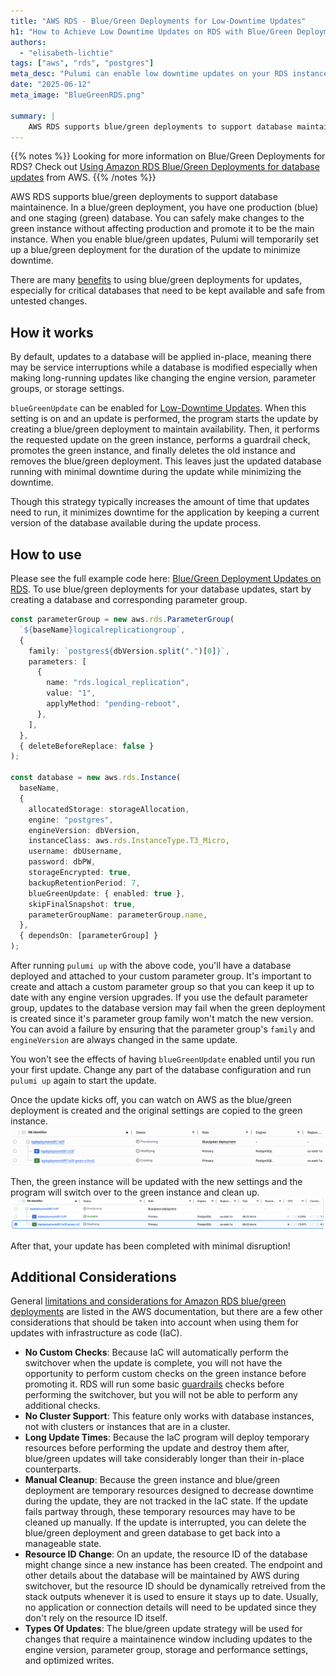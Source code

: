 ```yaml
---
title: "AWS RDS - Blue/Green Deployments for Low-Downtime Updates"
h1: "How to Achieve Low Downtime Updates on RDS with Blue/Green Deployments"
authors: 
  - "elisabeth-lichtie"
tags: ["aws", "rds", "postgres"]
meta_desc: "Pulumi can enable low downtime updates on your RDS instance using Blue/Green Deployments."
date: "2025-06-12"
meta_image: "BlueGreenRDS.png"

summary: |
    AWS RDS supports blue/green deployments to support database maintainence. In a blue/green deployment, you have one production (blue) and one staging (green) database. You can safely make changes to the green instance without affecting production and promote it to be the main instance. When you enable blue/green updates, Pulumi will temporarily set up a blue/green deployment for the duration of the update to minimize downtime. 
---
```


{{% notes %}}
Looking for more information on Blue/Green Deployments for RDS? Check out [Using Amazon RDS Blue/Green Deployments for database updates](https://docs.aws.amazon.com/AmazonRDS/latest/UserGuide/blue-green-deployments.html) from AWS.
{{% /notes %}}

AWS RDS supports blue/green deployments to support database maintainence. In a blue/green deployment, you have one production (blue) and one staging (green) database. You can safely make changes to the green instance without affecting production and promote it to be the main instance. When you enable blue/green updates, Pulumi will temporarily set up a blue/green deployment for the duration of the update to minimize downtime.

There are many [benefits](https://docs.aws.amazon.com/AmazonRDS/latest/UserGuide/blue-green-deployments-overview.html#blue-green-deployments-benefits) to using blue/green deployments for updates, especially for critical databases that need to be kept available and safe from untested changes.

## How it works

By default, updates to a database will be applied in-place, meaning there may be service interruptions while a database is modified especially when making long-running updates like changing the engine version, parameter groups, or storage settings.

`blueGreenUpdate` can be enabled for [Low-Downtime Updates](https://www.pulumi.com/registry/packages/aws/api-docs/rds/instance/#low-downtime-updates). When this setting is on and an update is performed, the program starts the update by creating a blue/green deployment to maintain availability. Then, it performs the requested update on the green instance, performs a guardrail check, promotes the green instance, and finally deletes the old instance and removes the blue/green deployment. This leaves just the updated database running with minimal downtime during the update while minimizing the downtime.

Though this strategy typically increases the amount of time that updates need to run, it minimizes downtime for the application by keeping a current version of the database available during the update process.

## How to use

Please see the full example code here: [Blue/Green Deployment Updates on RDS](https://github.com/pulumi-demos/examples/tree/main/typescript/aws-rds-blue-green-updates). To use blue/green deployments for your database updates, start by creating a database and corresponding parameter group.

```typescript
const parameterGroup = new aws.rds.ParameterGroup(
  `${baseName}logicalreplicationgroup`,
  {
    family: `postgres${dbVersion.split(".")[0]}`,
    parameters: [
      {
        name: "rds.logical_replication",
        value: "1",
        applyMethod: "pending-reboot",
      },
    ],
  },
  { deleteBeforeReplace: false }
);

const database = new aws.rds.Instance(
  baseName,
  {
    allocatedStorage: storageAllocation,
    engine: "postgres",
    engineVersion: dbVersion,
    instanceClass: aws.rds.InstanceType.T3_Micro,
    username: dbUsername,
    password: dbPW,
    storageEncrypted: true,
    backupRetentionPeriod: 7,
    blueGreenUpdate: { enabled: true },
    skipFinalSnapshot: true,
    parameterGroupName: parameterGroup.name,
  },
  { dependsOn: [parameterGroup] }
);
```

After running `pulumi up` with the above code, you'll have a database deployed and attached to your custom parameter group. It's important to create and attach a custom parameter group so that you can keep it up to date with any engine version upgrades. If you use the default parameter group, updates to the database version may fail when the green deployment is created since it's parameter group family won't match the new version. You can avoid a failure by ensuring that the parameter group's `family` and `engineVersion` are always changed in the same update.

You won't see the effects of having `blueGreenUpdate` enabled until you run your first update. Change any part of the database configuration and run `pulumi up` again to start the update.

Once the update kicks off, you can watch on AWS as the blue/green deployment is created and the original settings are copied to the green instance.
![Blue Green Deployment Creating](./blue-green-creating.jpeg)

Then, the green instance will be updated with the new settings and the program will switch over to the green instance and clean up.
![Blue Green Deployment Modifying](./deployment-modifying.jpeg)

After that, your update has been completed with minimal disruption!

## Additional Considerations

General [limitations and considerations for Amazon RDS blue/green deployments](https://docs.aws.amazon.com/AmazonRDS/latest/UserGuide/blue-green-deployments-considerations.html#blue-green-deployments-limitations) are listed in the AWS documentation, but there are a few other considerations that should be taken into account when using them for updates with infrastructure as code (IaC).

* **No Custom Checks**: Because IaC will automatically perform the switchover when the update is complete, you will not have the opportunity to perform custom checks on the green instance before promoting it. RDS will run some basic [guardrails](https://docs.aws.amazon.com/AmazonRDS/latest/UserGuide/blue-green-deployments-switching.html#blue-green-deployments-switching-guardrails) checks before performing the switchover, but you will not be able to perform any additional checks.
* **No Cluster Support**: This feature only works with database instances, not with clusters or instances that are in a cluster.
* **Long Update Times**: Because the IaC program will deploy temporary resources before performing the update and destroy them after, blue/green updates will take considerably longer than their in-place counterparts.
* **Manual Cleanup**: Because the green instance and blue/green deployment are temporary resources designed to decrease downtime during the update, they are not tracked in the IaC state. If the update fails partway through, these temporary resources may have to be cleaned up manually. If the update is interrupted, you can delete the blue/green deployment and green database to get back into a manageable state.
* **Resource ID Change**: On an update, the resource ID of the database might change since a new instance has been created. The endpoint and other details about the database will be maintained by AWS during switchover, but the resource ID should be dynamically retreived from the stack outputs whenever it is used to ensure it stays up to date. Usually, no application or connection details will need to be updated since they don't rely on the resource ID itself.
* **Types Of Updates**: The blue/green update strategy will be used for changes that require a maintainence window including updates to the engine version, parameter group, storage and performance settings, and optimized writes.
